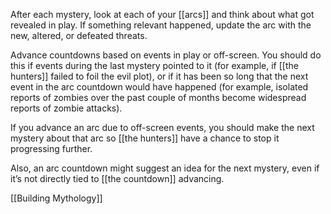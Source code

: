 
After each mystery, look at each of your [[arcs]] and think about what got revealed in play. If something relevant happened, update the arc with the new, altered, or defeated threats.

Advance countdowns based on events in play or off-screen. You should do this if events during the last mystery pointed to it (for example, if [[the hunters]] failed to foil the evil plot), or if it has been so long that the next event in the arc countdown would have happened (for example, isolated reports of zombies over the past couple of months become widespread reports of zombie attacks).

If you advance an arc due to off-screen events, you should make the next mystery about that arc so [[the hunters]] have a chance to stop it progressing further.

Also, an arc countdown might suggest an idea for the next mystery, even if it’s not directly tied to [[the countdown]] advancing.

[[Building Mythology]]

